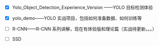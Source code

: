 - [x] Yolo_Object_Detection_Experience_Version ——YOLO 目标检测体验
- [x] yolo_demo——YOLO 实战项目，包括如何准备数据、如何训练等
- [ ] R-CNN——R-CNN 系列讲解，现在有体验版和理论篇（实战待更新。。。）
- [ ] SSD 

